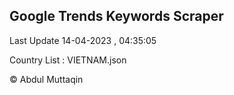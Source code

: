 

## Google Trends Keywords Scraper 
 
Last Update 14-04-2023 , 04:35:05

Country List :
VIETNAM.json



© Abdul Muttaqin 

